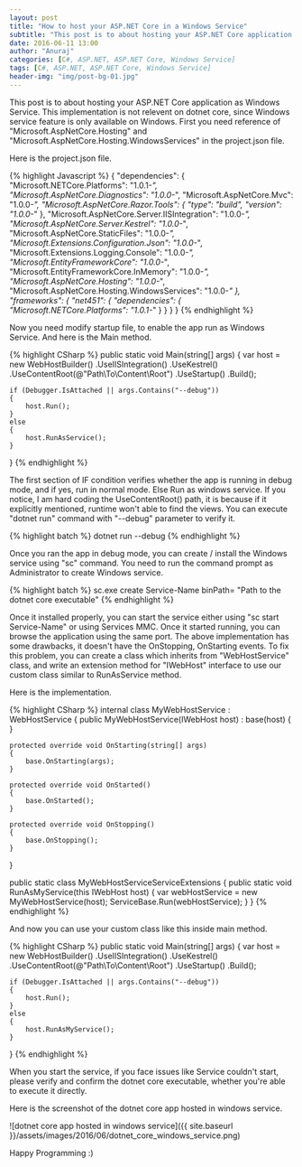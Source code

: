 ```yaml
---
layout: post
title: "How to host your ASP.NET Core in a Windows Service"
subtitle: "This post is to about hosting your ASP.NET Core application as Windows Service. Windows service is a computer program that operates in the background. It is similar in concept to a Unix daemon. A Windows service must conform to the interface rules and protocols of the Service Control Manager, the component responsible for managing Windows services."
date: 2016-06-11 13:00
author: "Anuraj"
categories: [C#, ASP.NET, ASP.NET Core, Windows Service]
tags: [C#, ASP.NET, ASP.NET Core, Windows Service]
header-img: "img/post-bg-01.jpg"
---
```

This post is to about hosting your ASP.NET Core application as Windows Service. This implementation is not relevent on dotnet core, since Windows service feature is only available on Windows. First you need reference of "Microsoft.AspNetCore.Hosting" and "Microsoft.AspNetCore.Hosting.WindowsServices" in the project.json file.

Here is the project.json file.

{% highlight Javascript %}
{
	"dependencies": {
		"Microsoft.NETCore.Platforms": "1.0.1-*",
		"Microsoft.AspNetCore.Diagnostics": "1.0.0-*",
		"Microsoft.AspNetCore.Mvc": "1.0.0-*",
		"Microsoft.AspNetCore.Razor.Tools": {
			"type": "build",
			"version": "1.0.0-*"
		},
		"Microsoft.AspNetCore.Server.IISIntegration": "1.0.0-*",
		"Microsoft.AspNetCore.Server.Kestrel": "1.0.0-*",
		"Microsoft.AspNetCore.StaticFiles": "1.0.0-*",
		"Microsoft.Extensions.Configuration.Json": "1.0.0-*",
		"Microsoft.Extensions.Logging.Console": "1.0.0-*",
		"Microsoft.EntityFrameworkCore": "1.0.0-*",
		"Microsoft.EntityFrameworkCore.InMemory": "1.0.0-*",
		"Microsoft.AspNetCore.Hosting": "1.0.0-*",
		"Microsoft.AspNetCore.Hosting.WindowsServices": "1.0.0-*"
	},
	"frameworks": {
		"net451": {
			"dependencies": {
				"Microsoft.NETCore.Platforms": "1.0.1-*"
			}
		}
	}
}
{% endhighlight %}

Now you need modify startup file, to enable the app run as Windows Service. And here is the Main method.

{% highlight CSharp %}
public static void Main(string[] args)
{
    var host = new WebHostBuilder()
                .UseIISIntegration()
                .UseKestrel()
                .UseContentRoot(@"Path\To\Content\Root")
                .UseStartup<Startup>()
                .Build();

    if (Debugger.IsAttached || args.Contains("--debug"))
    {
        host.Run();
    }
    else
    {
        host.RunAsService();
    }
}
{% endhighlight %}

The first section of IF condition verifies whether the app is running in debug mode, and if yes, run in normal mode. Else Run as windows service. If you notice, I am hard coding the UseContentRoot() path, it is because if it explicitly mentioned, runtime won't able to find the views. You can execute "dotnet run" command with "--debug" parameter to verify it. 

{% highlight batch %}
dotnet run --debug
{% endhighlight %}

Once you ran the app in debug mode, you can create / install the Windows service using "sc" command. You need to run the command prompt as Administrator to create Windows service.

{% highlight batch %}
sc.exe create Service-Name binPath= "Path to the dotnet core executable"
{% endhighlight %}

Once it installed properly, you can start the service either using "sc start Service-Name" or using Services MMC. Once it started running, you can browse the application using the same port. The above implementation has some drawbacks, it doesn't have the OnStopping, OnStarting events. To fix this problem, you can create a class which inherits from "WebHostService" class, and write an extension method for "IWebHost" interface to use our custom class similar to RunAsService method.

Here is the implementation.

{% highlight CSharp %}
internal class MyWebHostService : WebHostService
{
    public MyWebHostService(IWebHost host) : base(host)
    {
    }

    protected override void OnStarting(string[] args)
    {
        base.OnStarting(args);
    }

    protected override void OnStarted()
    {
        base.OnStarted();
    }

    protected override void OnStopping()
    {
        base.OnStopping();
    }
}

public static class MyWebHostServiceServiceExtensions
{
    public static void RunAsMyService(this IWebHost host)
    {
        var webHostService = new MyWebHostService(host);
        ServiceBase.Run(webHostService);
    }
}
{% endhighlight %}

And now you can use your custom class like this inside main method.

{% highlight CSharp %}
public static void Main(string[] args)
{
    var host = new WebHostBuilder()
                .UseIISIntegration()
                .UseKestrel()
                .UseContentRoot(@"Path\To\Content\Root")
                .UseStartup<Startup>()
                .Build();

    if (Debugger.IsAttached || args.Contains("--debug"))
    {
        host.Run();
    }
    else
    {
        host.RunAsMyService();
    }
}
{% endhighlight %}

When you start the service, if you face issues like Service couldn't start, please verify and confirm the dotnet core executable, whether you're able to execute it directly.

Here is the screenshot of the dotnet core app hosted in windows service.

![dotnet core app hosted in windows service]({{ site.baseurl }}/assets/images/2016/06/dotnet_core_windows_service.png)

Happy Programming :)
